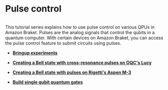# Pulse control

```{toctree}

```

This tutorial series explains how to use pulse control on various QPUs in Amazon Braket. Pulses are the analog signals that control the qubits in a quantum computer. With certain devices on Amazon Braket, you can access the pulse control feature to submit circuits using pulses.

  * [**Bringup experiments**](https://mybinder.org/v2/gh/amazon-braket/amazon-braket-sdk-python.git/feature/read-the-docs?labpath=modules/Continue_Exploring/quantum_hardware/pulse_control/1_Bringup_experiments.ipynb) 

  * [**Creating a Bell state with cross-resonance pulses on OQC's Lucy**](https://mybinder.org/v2/gh/amazon-braket/amazon-braket-sdk-python.git/feature/read-the-docs?labpath=modules/Continue_Exploring/quantum_hardware/pulse_control/2_Bell_pair_with_pulses_OQC.ipynb)
  
  * [**Creating a Bell state with pulses on Rigetti's Aspen M-3**](https://mybinder.org/v2/gh/amazon-braket/amazon-braket-sdk-python.git/feature/read-the-docs?labpath=modules/Continue_Exploring/quantum_hardware/pulse_control/3_Bell_pair_with_pulses_Rigetti.ipynb)

  * [**Build single qubit quantum gates**](https://mybinder.org/v2/gh/amazon-braket/amazon-braket-sdk-python.git/feature/read-the-docs?labpath=modules/Continue_Exploring/quantum_hardware/pulse_control/4_Build_single_qubit_gates.ipynb)
